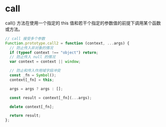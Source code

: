 # call

call() 方法在使用一个指定的 this 值和若干个指定的参数值的前提下调用某个函数或方法。

```javascript
// call 接受多个参数
Function.prototype.call2 = function (context, ...args) {
  // 防止传入非对象的情况
  if (typeof context !== "object") return;
  // 防止传入 null 的情况
  var context = context || window;

  // 防止和传入作用域字段冲突
  const _fn = Symbol();
  context[_fn] = this;

  args = args ? args : [];

  const result = context[_fn](...args);

  delete context[_fn];

  return result;
};
```
